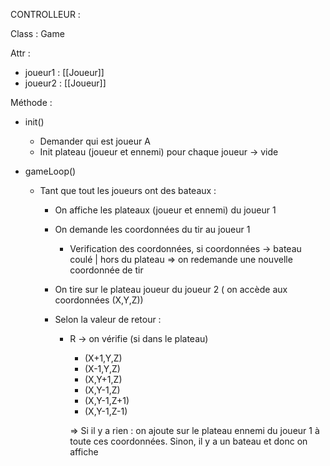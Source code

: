 CONTROLLEUR :

Class : Game

Attr :
-	joueur1 : [[Joueur]]
-	joueur2 : [[Joueur]]

Méthode :
-	init()
	-	Demander qui est joueur A
	-	Init plateau (joueur et ennemi) pour chaque joueur -> vide

- gameLoop()
	- Tant que tout les joueurs ont des bateaux :
		- On affiche les plateaux (joueur et ennemi) du joueur 1 
		- On demande les coordonnées du tir au joueur 1 
			- Verification des coordonnées, si coordonnées -> bateau coulé | hors du plateau => on redemande une nouvelle coordonnée de tir

		- On tire sur le plateau joueur du joueur 2 ( on accède aux coordonnées (X,Y,Z))
		- Selon la valeur de retour :
			- R -> on vérifie (si dans le plateau)
				- (X+1,Y,Z)
				- (X-1,Y,Z)
				- (X,Y+1,Z)
				- (X,Y-1,Z)
				- (X,Y-1,Z+1)
				- (X,Y-1,Z-1)
				
				=> Si il y a rien : on ajoute  sur le plateau ennemi du joueur 1 à toute ces coordonnées. Sinon, il y a un bateau et donc on affiche 